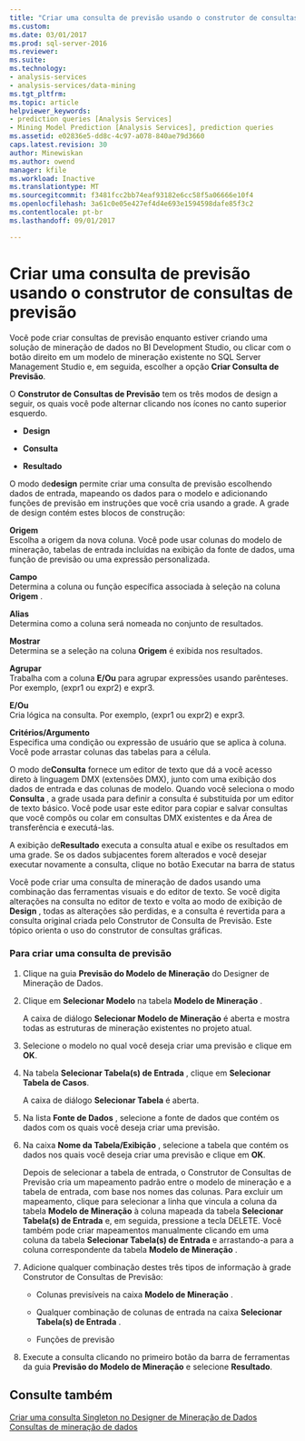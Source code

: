 ```yaml
---
title: "Criar uma consulta de previsão usando o construtor de consultas de previsão | Microsoft Docs"
ms.custom: 
ms.date: 03/01/2017
ms.prod: sql-server-2016
ms.reviewer: 
ms.suite: 
ms.technology:
- analysis-services
- analysis-services/data-mining
ms.tgt_pltfrm: 
ms.topic: article
helpviewer_keywords:
- prediction queries [Analysis Services]
- Mining Model Prediction [Analysis Services], prediction queries
ms.assetid: e02836e5-dd8c-4c97-a078-840ae79d3660
caps.latest.revision: 30
author: Minewiskan
ms.author: owend
manager: kfile
ms.workload: Inactive
ms.translationtype: MT
ms.sourcegitcommit: f3481fcc2bb74eaf93182e6cc58f5a06666e10f4
ms.openlocfilehash: 3a61c0e05e427ef4d4e693e1594598dafe85f3c2
ms.contentlocale: pt-br
ms.lasthandoff: 09/01/2017

---
```

# <a name="create-a-prediction-query-using-the-prediction-query-builder"></a>Criar uma consulta de previsão usando o construtor de consultas de previsão
  Você pode criar consultas de previsão enquanto estiver criando uma solução de mineração de dados no BI Development Studio, ou clicar com o botão direito em um modelo de mineração existente no SQL Server Management Studio e, em seguida, escolher a opção **Criar Consulta de Previsão**.  
  
 O **Construtor de Consultas de Previsão** tem os três modos de design a seguir, os quais você pode alternar clicando nos ícones no canto superior esquerdo.  
  
-   **Design**  
  
-   **Consulta**  
  
-   **Resultado**  
  
 O modo de**design** permite criar uma consulta de previsão escolhendo dados de entrada, mapeando os dados para o modelo e adicionando funções de previsão em instruções que você cria usando a grade. A grade de design contém estes blocos de construção:  
  
 **Origem**  
 Escolha a origem da nova coluna. Você pode usar colunas do modelo de mineração, tabelas de entrada incluídas na exibição da fonte de dados, uma função de previsão ou uma expressão personalizada.  
  
 **Campo**  
 Determina a coluna ou função específica associada à seleção na coluna **Origem** .  
  
 **Alias**  
 Determina como a coluna será nomeada no conjunto de resultados.  
  
 **Mostrar**  
 Determina se a seleção na coluna **Origem** é exibida nos resultados.  
  
 **Agrupar**  
 Trabalha com a coluna **E/Ou** para agrupar expressões usando parênteses. Por exemplo, (expr1 ou expr2) e expr3.  
  
 **E/Ou**  
 Cria lógica na consulta. Por exemplo, (expr1 ou expr2) e expr3.  
  
 **Critérios/Argumento**  
 Especifica uma condição ou expressão de usuário que se aplica à coluna. Você pode arrastar colunas das tabelas para a célula.  
  
 O modo de**Consulta** fornece um editor de texto que dá a você acesso direto à linguagem DMX (extensões DMX), junto com uma exibição dos dados de entrada e das colunas de modelo. Quando você seleciona o modo **Consulta** , a grade usada para definir a consulta é substituída por um editor de texto básico. Você pode usar este editor para copiar e salvar consultas que você compôs ou colar em consultas DMX existentes e da Área de transferência e executá-las.  
  
 A exibição de**Resultado** executa a consulta atual e exibe os resultados em uma grade. Se os dados subjacentes forem alterados e você desejar executar novamente a consulta, clique no botão Executar na barra de status  
  
 Você pode criar uma consulta de mineração de dados usando uma combinação das ferramentas visuais e do editor de texto. Se você digita alterações na consulta no editor de texto e volta ao modo de exibição de **Design** , todas as alterações são perdidas, e a consulta é revertida para a consulta original criada pelo Construtor de Consulta de Previsão. Este tópico orienta o uso do construtor de consultas gráficas.  
  
### <a name="to-create-a-prediction-query"></a>Para criar uma consulta de previsão  
  
1.  Clique na guia **Previsão do Modelo de Mineração** do Designer de Mineração de Dados.  
  
2.  Clique em **Selecionar Modelo** na tabela **Modelo de Mineração** .  
  
     A caixa de diálogo **Selecionar Modelo de Mineração** é aberta e mostra todas as estruturas de mineração existentes no projeto atual.  
  
3.  Selecione o modelo no qual você deseja criar uma previsão e clique em **OK**.  
  
4.  Na tabela **Selecionar Tabela(s) de Entrada** , clique em **Selecionar Tabela de Casos**.  
  
     A caixa de diálogo **Selecionar Tabela** é aberta.  
  
5.  Na lista **Fonte de Dados** , selecione a fonte de dados que contém os dados com os quais você deseja criar uma previsão.  
  
6.  Na caixa **Nome da Tabela/Exibição** , selecione a tabela que contém os dados nos quais você deseja criar uma previsão e clique em **OK**.  
  
     Depois de selecionar a tabela de entrada, o Construtor de Consultas de Previsão cria um mapeamento padrão entre o modelo de mineração e a tabela de entrada, com base nos nomes das colunas. Para excluir um mapeamento, clique para selecionar a linha que vincula a coluna da tabela **Modelo de Mineração** à coluna mapeada da tabela **Selecionar Tabela(s) de Entrada** e, em seguida, pressione a tecla DELETE. Você também pode criar mapeamentos manualmente clicando em uma coluna da tabela **Selecionar Tabela(s) de Entrada** e arrastando-a para a coluna correspondente da tabela **Modelo de Mineração** .  
  
7.  Adicione qualquer combinação destes três tipos de informação à grade Construtor de Consultas de Previsão:  
  
    -   Colunas previsíveis na caixa **Modelo de Mineração** .  
  
    -   Qualquer combinação de colunas de entrada na caixa **Selecionar Tabela(s) de Entrada** .  
  
    -   Funções de previsão  
  
8.  Execute a consulta clicando no primeiro botão da barra de ferramentas da guia **Previsão do Modelo de Mineração** e selecione **Resultado**.  
  
## <a name="see-also"></a>Consulte também  
 [Criar uma consulta Singleton no Designer de Mineração de Dados](../../analysis-services/data-mining/create-a-singleton-query-in-the-data-mining-designer.md)   
 [Consultas de mineração de dados](../../analysis-services/data-mining/data-mining-queries.md)  
  
  

